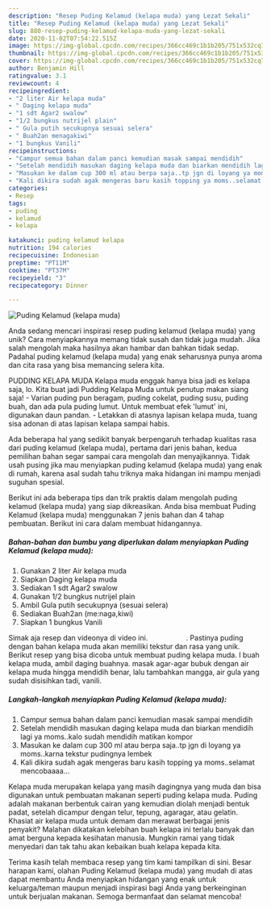 ```yaml
---
description: "Resep Puding Kelamud (kelapa muda) yang Lezat Sekali"
title: "Resep Puding Kelamud (kelapa muda) yang Lezat Sekali"
slug: 880-resep-puding-kelamud-kelapa-muda-yang-lezat-sekali
date: 2020-11-02T07:54:22.515Z
image: https://img-global.cpcdn.com/recipes/366cc469c1b1b205/751x532cq70/puding-kelamud-kelapa-muda-foto-resep-utama.jpg
thumbnail: https://img-global.cpcdn.com/recipes/366cc469c1b1b205/751x532cq70/puding-kelamud-kelapa-muda-foto-resep-utama.jpg
cover: https://img-global.cpcdn.com/recipes/366cc469c1b1b205/751x532cq70/puding-kelamud-kelapa-muda-foto-resep-utama.jpg
author: Benjamin Hill
ratingvalue: 3.1
reviewcount: 4
recipeingredient:
- "2 liter Air kelapa muda"
- " Daging kelapa muda"
- "1 sdt Agar2 swalow"
- "1/2 bungkus nutrijel plain"
- " Gula putih secukupnya sesuai selera"
- " Buah2an menagakiwi"
- "1 bungkus Vanili"
recipeinstructions:
- "Campur semua bahan dalam panci kemudian masak sampai mendidih"
- "Setelah mendidih masukan daging kelapa muda dan biarkan mendidih lagi ya moms..kalo sudah mendidih matikan kompor"
- "Masukan ke dalam cup 300 ml atau berpa saja..tp jgn di loyang ya moms..karna tekstur pudingnya lembek"
- "Kali dikira sudah agak mengeras baru kasih topping ya moms..selamat mencobaaaa..."
categories:
- Resep
tags:
- puding
- kelamud
- kelapa

katakunci: puding kelamud kelapa 
nutrition: 194 calories
recipecuisine: Indonesian
preptime: "PT11M"
cooktime: "PT37M"
recipeyield: "3"
recipecategory: Dinner

---
```



![Puding Kelamud (kelapa muda)](https://img-global.cpcdn.com/recipes/366cc469c1b1b205/751x532cq70/puding-kelamud-kelapa-muda-foto-resep-utama.jpg)

Anda sedang mencari inspirasi resep puding kelamud (kelapa muda) yang unik? Cara menyiapkannya memang tidak susah dan tidak juga mudah. Jika salah mengolah maka hasilnya akan hambar dan bahkan tidak sedap. Padahal puding kelamud (kelapa muda) yang enak seharusnya punya aroma dan cita rasa yang bisa memancing selera kita.

PUDDING KELAPA MUDA Kelapa muda enggak hanya bisa jadi es kelapa saja, lo. Kita buat jadi Pudding Kelapa Muda untuk penutup makan siang saja! - Varian puding pun beragam, puding cokelat, puding susu, puding buah, dan ada pula puding lumut. Untuk membuat efek &#39;lumut&#39; ini, digunakan daun pandan. - Letakkan di atasnya lapisan kelapa muda, tuang sisa adonan di atas lapisan kelapa sampai habis.

Ada beberapa hal yang sedikit banyak berpengaruh terhadap kualitas rasa dari puding kelamud (kelapa muda), pertama dari jenis bahan, kedua pemilihan bahan segar sampai cara mengolah dan menyajikannya. Tidak usah pusing jika mau menyiapkan puding kelamud (kelapa muda) yang enak di rumah, karena asal sudah tahu triknya maka hidangan ini mampu menjadi suguhan spesial.


Berikut ini ada beberapa tips dan trik praktis dalam mengolah puding kelamud (kelapa muda) yang siap dikreasikan. Anda bisa membuat Puding Kelamud (kelapa muda) menggunakan 7 jenis bahan dan 4 tahap pembuatan. Berikut ini cara dalam membuat hidangannya.

<!--inarticleads1-->

##### Bahan-bahan dan bumbu yang diperlukan dalam menyiapkan Puding Kelamud (kelapa muda):

1. Gunakan 2 liter Air kelapa muda
1. Siapkan  Daging kelapa muda
1. Sediakan 1 sdt Agar2 swalow
1. Gunakan 1/2 bungkus nutrijel plain
1. Ambil  Gula putih secukupnya (sesuai selera)
1. Sediakan  Buah2an (me:naga,kiwi)
1. Siapkan 1 bungkus Vanili


Simak aja resep dan videonya di video ini. ⠀⠀⠀⠀⠀⠀⠀. Pastinya puding dengan bahan kelapa muda akan memiliki tekstur dan rasa yang unik. Berikut resep yang bisa dicoba untuk membuat puding kelapa muda. I buah kelapa muda, ambil daging buahnya. masak agar-agar bubuk dengan air kelapa muda hingga mendidih benar, lalu tambahkan mangga, air gula yang sudah disisihkan tadi, vanili. 

<!--inarticleads2-->

##### Langkah-langkah menyiapkan Puding Kelamud (kelapa muda):

1. Campur semua bahan dalam panci kemudian masak sampai mendidih
1. Setelah mendidih masukan daging kelapa muda dan biarkan mendidih lagi ya moms..kalo sudah mendidih matikan kompor
1. Masukan ke dalam cup 300 ml atau berpa saja..tp jgn di loyang ya moms..karna tekstur pudingnya lembek
1. Kali dikira sudah agak mengeras baru kasih topping ya moms..selamat mencobaaaa...


Kelapa muda merupakan kelapa yang masih dagingnya yang muda dan bisa digunakan untuk pembuatan makanan seperti puding kelapa muda. Puding adalah makanan berbentuk cairan yang kemudian diolah menjadi bentuk padat, setelah dicampur dengan telur, tepung, agaragar, atau gelatin. Khasiat air kelapa muda untuk demam dan merawat berbagai jenis penyakit? Malahan dikatakan kelebihan buah kelapa ini terlalu banyak dan amat berguna kepada kesihatan manusia. Mungkin ramai yang tidak menyedari dan tak tahu akan kebaikan buah kelapa kepada kita. 

Terima kasih telah membaca resep yang tim kami tampilkan di sini. Besar harapan kami, olahan Puding Kelamud (kelapa muda) yang mudah di atas dapat membantu Anda menyiapkan hidangan yang enak untuk keluarga/teman maupun menjadi inspirasi bagi Anda yang berkeinginan untuk berjualan makanan. Semoga bermanfaat dan selamat mencoba!
